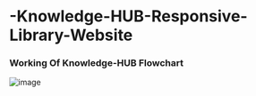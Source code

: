 # -Knowledge-HUB-Responsive-Library-Website

### Working Of Knowledge-HUB Flowchart
![image](https://user-images.githubusercontent.com/101471548/206892102-b2578e5f-f55d-456a-8f99-dedc5f55e8dc.png)
